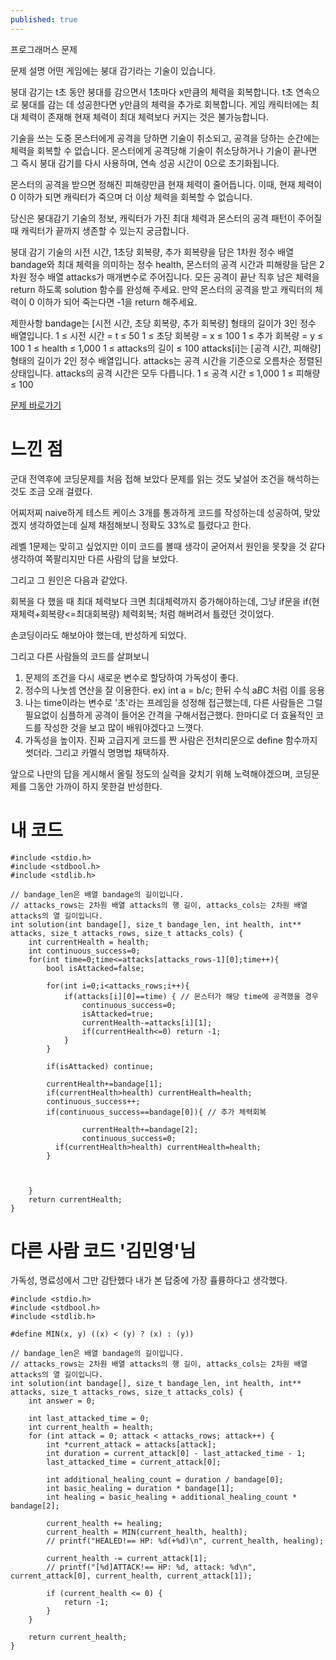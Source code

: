 ```yaml
---
published: true
---
```

프로그래머스 문제

문제 설명
어떤 게임에는 붕대 감기라는 기술이 있습니다.

붕대 감기는 t초 동안 붕대를 감으면서 1초마다 x만큼의 체력을 회복합니다. t초 연속으로 붕대를 감는 데 성공한다면 y만큼의 체력을 추가로 회복합니다. 게임 캐릭터에는 최대 체력이 존재해 현재 체력이 최대 체력보다 커지는 것은 불가능합니다.

기술을 쓰는 도중 몬스터에게 공격을 당하면 기술이 취소되고, 공격을 당하는 순간에는 체력을 회복할 수 없습니다. 몬스터에게 공격당해 기술이 취소당하거나 기술이 끝나면 그 즉시 붕대 감기를 다시 사용하며, 연속 성공 시간이 0으로 초기화됩니다.

몬스터의 공격을 받으면 정해진 피해량만큼 현재 체력이 줄어듭니다. 이때, 현재 체력이 0 이하가 되면 캐릭터가 죽으며 더 이상 체력을 회복할 수 없습니다.

당신은 붕대감기 기술의 정보, 캐릭터가 가진 최대 체력과 몬스터의 공격 패턴이 주어질 때 캐릭터가 끝까지 생존할 수 있는지 궁금합니다.

붕대 감기 기술의 시전 시간, 1초당 회복량, 추가 회복량을 담은 1차원 정수 배열 bandage와 최대 체력을 의미하는 정수 health, 몬스터의 공격 시간과 피해량을 담은 2차원 정수 배열 attacks가 매개변수로 주어집니다. 모든 공격이 끝난 직후 남은 체력을 return 하도록 solution 함수를 완성해 주세요. 만약 몬스터의 공격을 받고 캐릭터의 체력이 0 이하가 되어 죽는다면 -1을 return 해주세요.

제한사항
bandage는 [시전 시간, 초당 회복량, 추가 회복량] 형태의 길이가 3인 정수 배열입니다.
1 ≤ 시전 시간 = t ≤ 50
1 ≤ 초당 회복량 = x ≤ 100
1 ≤ 추가 회복량 = y ≤ 100
1 ≤ health ≤ 1,000
1 ≤ attacks의 길이 ≤ 100
attacks[i]는 [공격 시간, 피해량] 형태의 길이가 2인 정수 배열입니다.
attacks는 공격 시간을 기준으로 오름차순 정렬된 상태입니다.
attacks의 공격 시간은 모두 다릅니다.
1 ≤ 공격 시간 ≤ 1,000
1 ≤ 피해량 ≤ 100

[문제 바로가기](https://school.programmers.co.kr/learn/courses/30/lessons/250137)


# 느낀 점

군대 전역후에 코딩문제를 처음 접해 보았다
문제를 읽는 것도 낯설어 조건을 해석하는 것도 조금 오래 걸렸다.

어찌저찌 naive하게 테스트 케이스 3개를 통과하게 코드를 작성하는데 성공하여, 맞았겠지 생각하였는데 실제 채점해보니 정확도 33%로 틀렸다고 한다.

레벨 1문제는 맞히고 싶었지만 이미 코드를 볼때 생각이 굳어져서 원인을 못찾을 것 같다 생각하여 쪽팔리지만 다른 사람의 답을 보았다.

그리고 그 원인은 다음과 같았다.

회복을 다 했을 때 최대 체력보다 크면 최대체력까지 증가해야하는데,
그냥 if문을
if(현재체력+회복량<=최대회복량) 체력회복;
처럼 해버려서 틀렸던 것이었다.

손코딩이라도 해보아야 했는데, 반성하게 되었다.

그리고 다른 사람들의 코드를 살펴보니
1. 문제의 조건을 다시 새로운 변수로 할당하여 가독성이 좋다.
2. 정수의 나눗셈 연산을 잘 이용한다. ex) int a = b/c; 한뒤 수식 a*B*C 처럼 이를 응용
3. 나는 time이라는 변수로 '초'라는 프레임을 성정해 접근했는데, 다른 사람들은 그럴 필요없이 심플하게 공격이 들어온 간격을 구해서접근했다. 한마디로 더 효율적인 코드를 작성한 것을 보고 많이 배워야겠다고 느꼇다.
4. 가독성을 높이자. 진짜 고급지게 코드를 짠 사람은 전처리문으로 define 함수까지 썻더라. 그리고 카멜식 명명법 채택하자.

앞으로 나만의 답을 게시해서 올릴 정도의 실력을 갖치기 위해 노력해야겠으며,
코딩문제를 그동안 가까이 하지 못한걸 반성한다.






# 내 코드

```
#include <stdio.h>
#include <stdbool.h>
#include <stdlib.h>

// bandage_len은 배열 bandage의 길이입니다.
// attacks_rows는 2차원 배열 attacks의 행 길이, attacks_cols는 2차원 배열 attacks의 열 길이입니다.
int solution(int bandage[], size_t bandage_len, int health, int** attacks, size_t attacks_rows, size_t attacks_cols) {
    int currentHealth = health;
    int continuous_success=0;
    for(int time=0;time<=attacks[attacks_rows-1][0];time++){
        bool isAttacked=false;
        
        for(int i=0;i<attacks_rows;i++){ 
            if(attacks[i][0]==time) { // 몬스터가 해당 time에 공격했을 경우
                continuous_success=0;
                isAttacked=true;
                currentHealth-=attacks[i][1];
                if(currentHealth<=0) return -1;
            }
        }
        
        if(isAttacked) continue;
        
        currentHealth+=bandage[1];
        if(currentHealth>health) currentHealth=health;
        continuous_success++;
        if(continuous_success==bandage[0]){ // 추가 체력회복
             
                currentHealth+=bandage[2];
                continuous_success=0;
          if(currentHealth>health) currentHealth=health;
        }
       
        
        
    }
    return currentHealth;
}
```


# 다른 사람 코드 '김민영'님

가독성, 명료성에서 그만 감탄했다 내가 본 답중에 가장 휼륭하다고 생각했다.

```
#include <stdio.h>
#include <stdbool.h>
#include <stdlib.h>

#define MIN(x, y) ((x) < (y) ? (x) : (y))

// bandage_len은 배열 bandage의 길이입니다.
// attacks_rows는 2차원 배열 attacks의 행 길이, attacks_cols는 2차원 배열 attacks의 열 길이입니다.
int solution(int bandage[], size_t bandage_len, int health, int** attacks, size_t attacks_rows, size_t attacks_cols) {
    int answer = 0;

    int last_attacked_time = 0;
    int current_health = health;
    for (int attack = 0; attack < attacks_rows; attack++) {
        int *current_attack = attacks[attack];
        int duration = current_attack[0] - last_attacked_time - 1;
        last_attacked_time = current_attack[0];

        int additional_healing_count = duration / bandage[0];
        int basic_healing = duration * bandage[1];
        int healing = basic_healing + additional_healing_count * bandage[2];

        current_health += healing;
        current_health = MIN(current_health, health);
        // printf("HEALED!== HP: %d(+%d)\n", current_health, healing);

        current_health -= current_attack[1];
        // printf("[%d]ATTACK!== HP: %d, attack: %d\n", current_attack[0], current_health, current_attack[1]);

        if (current_health <= 0) {
            return -1;
        }
    }

    return current_health;
}
```
